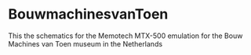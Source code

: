 # BouwmachinesvanToen
This the schematics for the Memotech MTX-500 emulation for the Bouw Machines van Toen museum in the Netherlands
